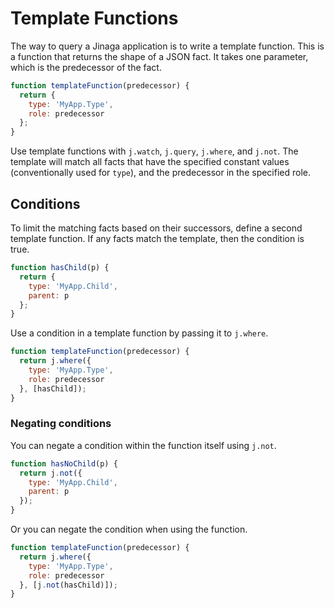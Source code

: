 # Template Functions

The way to query a Jinaga application is to write a template function. This is a function that returns the shape of a JSON fact. It takes one parameter, which is the predecessor of the fact.

```JavaScript
function templateFunction(predecessor) {
  return {
    type: 'MyApp.Type',
    role: predecessor
  };
}
```

Use template functions with `j.watch`, `j.query`, `j.where`, and `j.not`. The template will match all facts that have the specified constant values (conventionally used for `type`), and the predecessor in the specified role.

## Conditions

To limit the matching facts based on their successors, define a second template function. If any facts match the template, then the condition is true.

```JavaScript
function hasChild(p) {
  return {
    type: 'MyApp.Child',
	parent: p
  };
}
```

Use a condition in a template function by passing it to `j.where`.

```JavaScript
function templateFunction(predecessor) {
  return j.where({
    type: 'MyApp.Type',
    role: predecessor
  }, [hasChild]);
}
```

### Negating conditions

You can negate a condition within the function itself using `j.not`.

```JavaScript
function hasNoChild(p) {
  return j.not({
    type: 'MyApp.Child',
	parent: p
  });
}
```

Or you can negate the condition when using the function.

```JavaScript
function templateFunction(predecessor) {
  return j.where({
    type: 'MyApp.Type',
    role: predecessor
  }, [j.not(hasChild)]);
}
```


